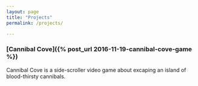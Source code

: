 ```yaml
---
layout: page
title: "Projects"
permalink: /projects/

---
```


### [Cannibal Cove]({% post_url 2016-11-19-cannibal-cove-game %})
Cannibal Cove is a side-scroller video game about excaping an island of blood-thirsty cannibals.